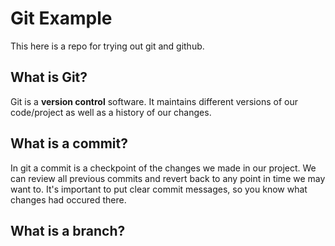 # Git Example
This here is a repo for trying out git and github.

## What is Git?
Git is a **version control** software. It maintains different versions of our code/project as well as a history of our changes. 

## What is a commit?
In git a commit is a checkpoint of the changes we made in our project. We can review all previous commits and revert back to any point in time we may want to. It's important to put clear commit messages, so you know what changes had occured there. 

## What is a branch?